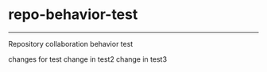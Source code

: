 # repo-behavior-test
***
Repository collaboration behavior test

changes for test
change in test2
change in test3